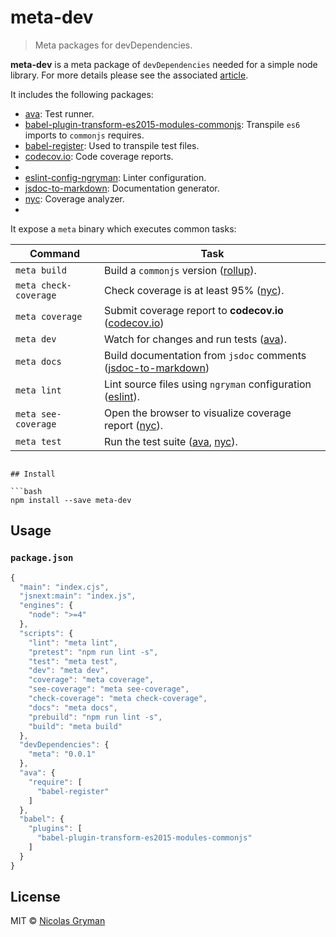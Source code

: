 # meta-dev

> Meta packages for devDependencies.


**meta-dev** is a meta package of `devDependencies` needed for a simple node library. For more details please see the associated [article].

It includes the following packages:

 - [ava]: Test runner.
 - [babel-plugin-transform-es2015-modules-commonjs]: Transpile `es6` imports to
 `commonjs` requires.
 - [babel-register]: Used to transpile test files.
 - [codecov.io]: Code coverage reports.
 - [eslint]: Linter.
 - [eslint-config-ngryman]: Linter configuration.
 - [jsdoc-to-markdown]: Documentation generator.
 - [nyc]: Coverage analyzer.
 - [rollup]: Bundler.

It expose a `meta` binary which executes common tasks:

Command               | Task
--------------------- | ----
`meta build`          | Build a `commonjs` version ([rollup]).
`meta check-coverage` | Check coverage is at least 95% ([nyc]).
`meta coverage`       | Submit coverage report to **codecov.io** ([codecov.io])
`meta dev`            | Watch for changes and run tests ([ava]).
`meta docs`           | Build documentation from `jsdoc` comments ([jsdoc-to-markdown])
`meta lint`           | Lint source files using `ngryman` configuration ([eslint]).
`meta see-coverage`   | Open the browser to visualize coverage report ([nyc]).
`meta test`           | Run the test suite ([ava], [nyc]).
```

## Install

```bash
npm install --save meta-dev
```

## Usage

### `package.json`

```javascript
{
  "main": "index.cjs",
  "jsnext:main": "index.js",
  "engines": {
    "node": ">=4"
  },
  "scripts": {
    "lint": "meta lint",
    "pretest": "npm run lint -s",
    "test": "meta test",
    "dev": "meta dev",
    "coverage": "meta coverage",
    "see-coverage": "meta see-coverage",
    "check-coverage": "meta check-coverage",
    "docs": "meta docs",
    "prebuild": "npm run lint -s",
    "build": "meta build"
  },
  "devDependencies": {
    "meta": "0.0.1"
  },
  "ava": {
    "require": [
      "babel-register"
    ]
  },
  "babel": {
    "plugins": [
      "babel-plugin-transform-es2015-modules-commonjs"
    ]
  }
}
```


## License

MIT © [Nicolas Gryman](http://ngryman.sh)


[article]: https://medium.com/@ngryman/bundle-your-devdependencies-and-chill-421949bfd9a5
[ava]: https://github.com/avajs/ava
[babel-plugin-transform-es2015-modules-commonjs]: https://github.com/babel/babel/tree/master/packages/babel-plugin-transform-es2015-modules-commonjs
[babel-register]: https://github.com/babel/babel/tree/master/packages/babel-register
[codecov.io]: https://github.com/cainus/codecov.io
[eslint]: https://github.com/eslint/eslint
[eslint-config-ngryman]: https://github.com/ngryman/eslint-config-ngryman
[jsdoc-to-markdown]: https://github.com/jsdoc2md/jsdoc-to-markdown
[nyc]: https://github.com/istanbuljs/nyc
[rollup]: https://github.com/rollup/rollup
